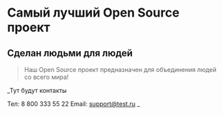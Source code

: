 # Самый лучший Open Source проект

## Сделан людьми для людей

> Наш Open Source проект предназначен для объединения людей со всего мира!

_Тут будут контакты

Тел: 8 800 333 55 22
Email: support@test.ru
_

